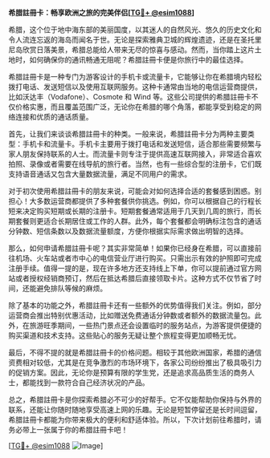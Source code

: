 **希腊註冊卡：畅享欧洲之旅的完美伴侣[[TG💪+ @esim1088](https://t.me/s/esim1088)]**

希腊，这个位于地中海东部的美丽国度，以其迷人的自然风光、悠久的历史文化和令人流连忘返的海岛而闻名于世。无论是探索雅典卫城的辉煌遗迹，还是在圣托里尼岛欣赏日落美景，希腊总能给人带来无尽的惊喜与感动。然而，当你踏上这片土地时，如何确保你的通讯畅通无阻呢？希腊註冊卡便是你旅行中的最佳选择。

希腊註冊卡是一种专门为游客设计的手机卡或流量卡，它能够让你在希腊境内轻松拨打电话、发送短信以及使用互联网服务。这种卡通常由当地的电信运营商提供，比如沃达丰（Vodafone）、Cosmote 和 Wind 等。这些公司提供的希腊註冊卡不仅价格实惠，而且覆盖范围广泛，无论你在希腊的哪个角落，都能享受到稳定的网络连接和优质的通话质量。

首先，让我们来谈谈希腊註冊卡的种类。一般来说，希腊註冊卡分为两种主要类型：手机卡和流量卡。手机卡主要用于拨打电话和发送短信，适合那些需要频繁与家人朋友保持联系的人士。而流量卡则专注于提供高速互联网接入，非常适合喜欢拍照、录像或者需要在线导航的旅行者。当然，也有一些综合型的注册卡，它们既支持语音通话又包含大量数据流量，满足不同用户的需求。

对于初次使用希腊註冊卡的朋友来说，可能会对如何选择合适的套餐感到困惑。别担心！大多数运营商都提供了多种套餐供你挑选。例如，你可以根据自己的行程长短来决定购买短期或长期的注册卡。短期套餐通常适用于几天到几周的旅行，而长期套餐则更适合长期居住或工作的人群。此外，每个套餐都会明确标注包含的通话分钟数、短信条数以及数据流量额度，方便你根据实际需求做出明智的选择。

那么，如何申请希腊註冊卡呢？其实非常简单！如果你已经身在希腊，可以直接前往机场、火车站或者市中心的电信营业厅进行购买。只需出示有效的护照即可完成注册手续。值得一提的是，现在许多地方还支持线上下单，你可以提前通过官方网站或者授权经销商预订，然后在抵达希腊后直接领取卡片。这种方式不仅节省了时间，还能避免排队等候的麻烦。

除了基本的功能之外，希腊註冊卡还有一些额外的优势值得我们关注。例如，部分运营商会推出特别优惠活动，比如赠送免费通话分钟数或者额外的数据流量包。此外，在旅游旺季期间，一些热门景点还会设置临时的服务站点，为游客提供便捷的购买渠道和技术支持。这些贴心的服务无疑让整个旅程变得更加顺畅无忧。

最后，不得不提的就是希腊註冊卡的价格问题。相较于其他欧洲国家，希腊的通信资费相对较低，尤其是在竞争激烈的市场环境下，各家公司纷纷推出了极具吸引力的促销方案。因此，无论你是预算有限的学生党，还是追求高品质生活的商务人士，都能找到一款符合自己经济状况的产品。

总之，希腊註冊卡是你探索希腊必不可少的好帮手。它不仅能帮助你保持与外界的联系，还能让你随时随地享受高速上网的乐趣。无论是短暂停留还是长时间逗留，希腊註冊卡都能为你带来极大的便利和舒适体验。所以，下次计划前往希腊时，请务必带上一张属于你的希腊註冊卡吧！

[[TG💪+ @esim1088](https://t.me/s/esim1088) ![Image](https://i.postimg.cc/4NQfJmqS/Snipaste-2025-05-13-00-14-12.png)]